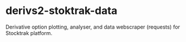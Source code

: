 # derivs2-stoktrak-data
Derivative option plotting, analyser,  and data webscraper (requests) for Stocktrak platform. 
